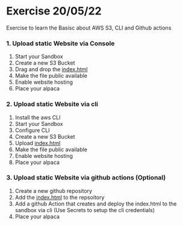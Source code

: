 # Exercise 20/05/22 

Exercise to learn the Basisc about AWS S3, CLI and Github actions

### 1. Upload static Website via Console
1. Start your Sandbox
1. Create a new S3 Bucket
1. Drag and drop the [index.html](index.html)
1. Make the file public available
1. Enable website hosting
1. Place your alpaca

### 2. Upload static Website via cli
1. Install the aws CLI
1. Start your Sandbox
1. Configure CLI
1. Create a new S3 Bucket
1. Upload [index.html](index.html)
1. Make the file public available
1. Enable website hosting
1. Place your alpaca

### 3. Upload static Website via github actions (Optional)
1. Create a new github repository
1. Add the [index.html](index.html) to the repsoitory
1. Add a github Action that creates and deploy the index.html to the sandbox via cli (Use Secrets to setup the cli credentials)
1. Place your alpaca